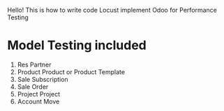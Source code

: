 Hello! This is how to write code Locust implement Odoo for Performance Testing
# Model Testing included
1. Res Partner
2. Product Product or Product Template
3. Sale Subscription
4. Sale Order
5. Project Project
6. Account Move
